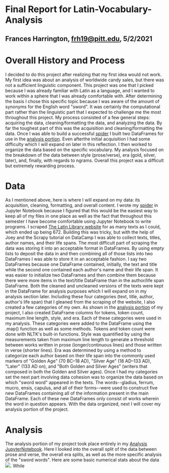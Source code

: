# Final Report for Latin-Vocabulary-Analysis
## Frances Harrington, frh19@pitt.edu, 5/2/2021
# Overall History and Process
   I decided to do this project after realizing that my first idea would not work. My first idea was about an analysis of worldwide candy sales, but there was not a sufficient linguistic component. This project was one that I picked because I was already familiar with Latin as a language, and I wanted to work within a sphere that I was already comfortable with. After determining the basis I chose this specific topic because I was aware of the amount of synonyms for the English word "sword". It was certainly the computational part rather than the linguistic part that I expected to challenge me the most throughout this project. My process consisted of a few general steps: acquiring the data, cleaning/formatting the data, and analyzing the data. By far the toughest part of this was the acquisition and cleaning/formatting the data. Once I was able to build a successful [spider](https://github.com/Data-Science-for-Linguists-2021/Latin-Vocabulary-Analysis/blob/main/LatLibSpider.ipynb) I built two DataFrames for use in the [analysis portion](https://github.com/Data-Science-for-Linguists-2021/Latin-Vocabulary-Analysis/blob/main/AnalysisCode.ipynb). Even afterthe initial acquisition I had some difficulty which I will expand on later in this reflection. I then worked to organize the data based on the specific vocabulary. My analysis focused on the breakdown of the data between style (prose/verse), era (gold, silver, later), and, finally, with regards to ngrams. Overall this project was a difficult but extremely rewarding process.
# Data
   As I mentioned above, here is where I will expand on my data: its acquisition, cleaning, formatting, and overall content. I wrote my [spider](https://github.com/Data-Science-for-Linguists-2021/Latin-Vocabulary-Analysis/blob/main/LatLibSpider.ipynb) in Jupyter Notebook because I figured that this would be the easiest way to keep all of my files in one place as well as the fact that throughout this semester I have become comfortable using Jupyter Notebook to write programs. I scraped [The Latin Library website](https://www.thelatinlibrary.com/) for as many texts as I could, which ended up being 672. Building this was tricky, but with the help of Joey and the Scrapy tutorial on DataCamp I was able to collect texts, titles, author names, and their life spans.
   The most difficult part of scraping the data was storing it into an acceptable format in DataFrames. By using empty lists to deposit the data in and then combining all of those lists into two DataFrames I was able to store it in an acceptable fashion. I say two DataFrames because one DataFrame contained, initially, the text and title while the second one contained each author's name and their life span. It was easier to initialize two DataFrames and then combine them because there were more items in the text/title DataFrame than in the author/life span DataFrame. Both the cleaned and uncleaned versions of the texts were kept in the DataFrame for analysis purposes which I will expand on in my analysis section later. Including these four categories (text, title, author, author's life span) that I gleaned from the scraping of the website, I also created a few categories of my own. As shown in the [analysis portion](https://github.com/Data-Science-for-Linguists-2021/Latin-Vocabulary-Analysis/blob/main/AnalysisCode.ipynb) of my project, I also created DataFrame columns for tokens, token count, maximum line length, style, and era. Each of these categories were used in my analysis.
   These categories were added to the DataFrame using the .map() function as well as some methods. Tokens and token count were done with NLTK's built-in functions. Style was quantified by using the measurements taken from maximum line length to generate a threshold between works written in prose (longer/continuous lines) and those written in verse (shorter lines). Era was determined by using a method to categorize each author based on their life span into the commonly used markers of "Golden Age" (70 BC–18 AD), "Silver Age" (18 AD–133 AD), "Later" (133 AD on), and "Both Golden and Silver Ages" (writers that composed in both the Golden and Silver ages). 
   Once I had my categories set the next part involving data cohesion was to organize the data based on which "sword word" appeared in the texts. The words--gladius, ferrum, mucro, ensis, capulus, and all of their forms--were used to construct five new DataFrames containing all of the information present in the main DataFrame. Each of these new DataFrames only consist of works wherein the word in question appears.
   With the data organized, next I will cover my analysis portion of the project.
# Analysis
   The analysis portion of my project took place entirely in my [Analysis JupyterNotebook](https://github.com/Data-Science-for-Linguists-2021/Latin-Vocabulary-Analysis/blob/main/AnalysisCode.ipynb). Here I looked into the overall split of the data between prose and verse, the overall era splits, as well as the more specific analysis of the "sword words". Here are some basic numerical stats about the data ![](/Users/francesharrington/Documents/statsimage.png).
   While 